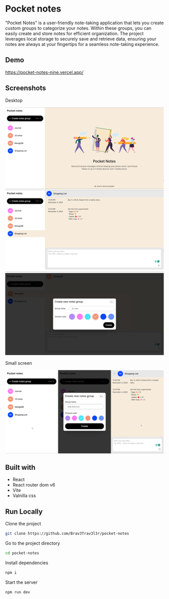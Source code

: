 # Pocket notes

"Pocket Notes" is a user-friendly note-taking application that lets you create custom groups to categorize your notes. Within these groups, you can easily create and store notes for efficient organization. The project leverages local storage to securely save and retrieve data, ensuring your notes are always at your fingertips for a seamless note-taking experience.

## Demo

https://pocket-notes-nine.vercel.app/

## Screenshots

Desktop

![HomePage](./public/home.png)
![Notes section](./public/notes.png)
![Modal](./public/modal.png)

Small screen

![Mobile](./public/mobile.png)

## Built with

- React
- React router dom v6
- Vite
- Valnilla css

## Run Locally

Clone the project

```bash
git clone https://github.com/Brav3Trav3l3r/pocket-notes
```

Go to the project directory

```bash
cd pocket-notes
```

Install dependencies

```bash
npm i
```

Start the server

```bash
npm run dev
```
